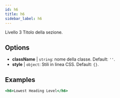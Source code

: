 ```yaml
---
id: h6
title: h6
sidebar_label: h6
---
```


Livello 3 Titolo della sezione.

## Options

* __className__ | `string`: nome della classe. Default: `''`.
* __style__ | `object`: Stili in linea CSS. Default: `{}`.


## Examples

```jsx live
<h6>Lowest Heading Level</h6>
```

